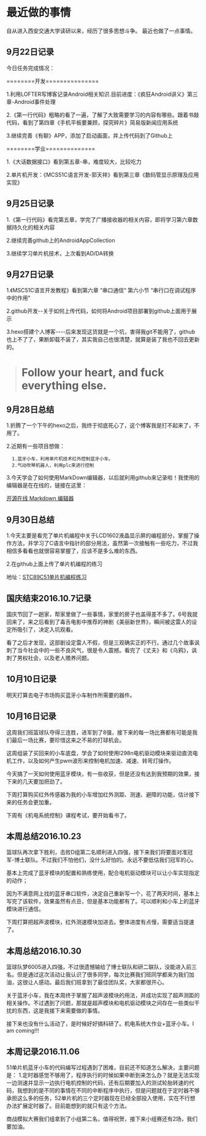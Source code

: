 # 最近做的事情

自从进入西安交通大学读研以来，经历了很多思想斗争。
最近也做了一点事情。


## 9月22日记录

今日任务完成情况：


========开发===============

1.利用LOFTER写博客记录Android相关知识.目前进度：《疯狂Android讲义》第三章-Android事件处理

2.《第一行代码》粗略的看了一遍，了解了大致需要学习的内容有哪些。跟着书敲代码，看到了第四章《手机平板要兼顾，探究碎片》简易版新闻应用系统

3.继续完善《有聊》APP，添加了启动画面，并上传代码到了Github上


========学业==============


1.《大话数据接口》看到第五章-串，难度较大，比较吃力

2.单片机开发：《MCS51C语言开发-郭天祥》看到第三章《数码管显示原理及应用实现》

## 9月25日记录

1.《第一行代码》看完第五章，学完了广播接收器的相关内容，即将学习第六章数据持久化的相关内容

2.继续完善github上的AndroidAppCollection

3.继续学习单片机技术，上次看到AD/DA转换

## 9月27日记录

1.《MSC51C语言开发教程》看到第六章 “串口通信“  第六小节  “串行口在调试程序中的作用”

2.github开发--关于如何上传代码，如何将Android项目部署到github上面用于展示

3.hexo搭建个人博客----后来发现这货就是一个坑，害得我git不能用了，github也上不了了，果断卸载不装了，其实我自己也很清楚，就算是装了我也不回去更新的。

> # Follow your heart, and fuck everything else.

## 9月28日总结

1.折腾了一个下午的hexo之后，我终于彻底死心了，这个博客我是打不起来了，不用了。

2.近期有一些项目想做：

      1.蓝牙小车，利用单片机技术红外控制蓝牙小车。
      2.气动吹琴机器人，利用plc来进行控制
	  
3.今天学会了如何使用MarkDown编辑器，以后就利用github来记录啦！我使用的编辑器是在在线的，链接在这里：

[开源在线 Markdown 编辑器](https://pandao.github.io/editor.md/)

## 9月30日总结

1.今天主要是看完了单片机编程中关于LCD1602液晶显示屏的编程部分，掌握了操作方法，并学习了C语言中指针的部分用法，虽然第一次接触有一些吃力，不过我相信多看看也就很容易掌握了，应该不是多么难的东西。

2.在github上面上传了单片机编程的练习

地址：[STC89C51单片机编程练习](https://github.com/shibobo/STC89C51-MCU-Programming)


## 国庆结束2016.10.7记录

 国庆节回了一趟家，帮家里做了一些事情，家里的房子也盖得差不多了。6号我就回来了，来之后看到了毒舌电影中推荐的神剧《美丽新世界》，瞬间被这雷人的设定所吸引了，决定入坑观看。
 
 看了之后才发现，这部剧设定雷人不假，但是三观确实正的不行。通过几个故事讽刺了当今社会中的一些不良风气，很是令人震撼。看完了《丈夫》和《乌鸦》，讽刺了男权社会，以及老人赡养问题。
 
## 10月10日记录
 
 明天打算去电子市场购买蓝牙小车制作所需要的器件。

## 10月16日记录

 这周我们班篮球队夺得三连胜，进军到了8强，接下来的每一场比赛都有可能是我们最后一场比赛，要珍惜这来之不易的打球机会。
 
 这周组装了买回来的小车底盘，学会了如何使用l298n电机驱动模块来驱动直流电机工作，以及如何产生pwm波形来控制电机加速、减速、转弯灯操作。
 
 今天搞了一天如何使用蓝牙模块，有一些收获，但是还没有达到我预期的效果，接下来的几天要加把劲了。
 
 下周打算购买红外传感器为我的小车增加红外测距、测速、避障的功能，估计接下来的任务会更加重。
 
 下周有《机电系统控制》课程考试，要开始看书了。

## 本周总结2016.10.23

 篮球队再次拿下胜利，击败D组第二名顺利进入四强，接下来我们将要面对准冠军-博士联队。不过我们不怕他们，没什么好怕的。永远不要低估我们冠军的心。
 
 基本上完成了蓝牙模块的配置和熟练使用，配合电机驱动模块可以让小车实现指定的动作；
 
 因为不满意网上找的蓝牙串口软件，决定自己重新写一个，花了两天时间，基本上写完了该软件，效果虽然有点丑，但是基本功能都有了。可以顺利和小车上的蓝牙模块进行通信。
 
 下周打算把超声波模块，红外测速模块加进去。整体进度有点慢，需要适当提速了。

## 本周总结2016.10.30

 篮球队梦6005进入四强，不过很遗憾输给了博士联队和研二联队，没能进入前三名。但是通过这次活动让我认识了很多同学，每次比赛我们班同学都来为我们加油，这很让人感动。最后我们班拿到了最佳团队奖，大家都很开心。

 关于蓝牙小车，我在本周终于掌握了超声波模块的用法，并成功实现了超声测距的相关操作。不过遇到了问题，那就是超声模块和电机驱动模块之间存在一些类似干扰的东西，这是我接下来需要做的事情。

 接下来也没有什么活动了，是时候好好搞科研了。机电系统大作业+蓝牙小车。I am coming!!!

##  本周记录2016.11.06
 
 51单片机蓝牙小车的代码编写过程遇到了困难，目前还不知道怎么解决，主要问题是：
 1.定时器感觉不够用了，程序执行的时候如果中断到来怎么办？就是无法实现一边测速并显示一边执行电机控制的代码，还有后期要加入的测试轮胎转速的代码，我想到的是不同的事情在不同的中断程序中执行，但是问题就在于定时器不够承担这么多的任务，52单片机的三个定时器现在已经全部投入使用，实在不行想办法扩展定时器了。目前能想到的就只有这个方法。
 
 商战模拟大赛我们组拿到了小组第二名，值得祝贺，接下来小组赛还有2场，我们要加油。


